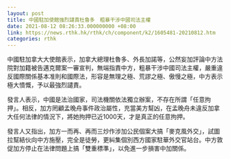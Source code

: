 ```yaml
---
layout: post
title: 中國駐加使館強烈譴責杜魯多　粗暴干涉中國司法主權
date: 2021-08-12 08:26:33.000000000 +08:00
link: https://news.rthk.hk/rthk/ch/component/k2/1605481-20210812.htm
categories: rthk
---
```


中國駐加拿大大使館表示，加拿大總理杜魯多、外長加諾等，公然妄加評論中方法院對加籍被告邁克爾案一審宣判，無端指責中方，粗暴干涉中國司法主權，嚴重違反國際關係基本准則和國際法，形容是無理之極、荒謬之極、傲慢之極，中方表示極大憤慨，予以最強烈譴責。

發言人表示，中國是法治國家，司法機關依法獨立辦案，不存在所謂「任意拘押」。相反，加方罔顧孟晚舟事件政治屬性，充當美方幫凶，在孟晚舟未違反加拿大任何法律的情況下，將她拘押已近1000天，才是真正的任意拘押。

發言人又指出，加方一而再、再而三炒作涉加公民個案大搞「麥克風外交」，試圖拉幫結伙向中方施壓，完全是徒勞，更糾集個別西方國家駐華外交官站台。中方敦促加方停止在法律問題上搞「雙重標準」，以免進一步損害中加關係。
